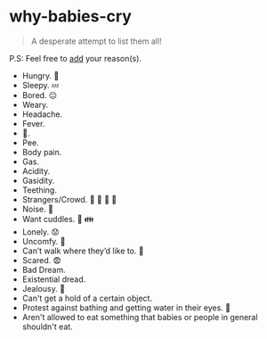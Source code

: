 # why-babies-cry
> A desperate attempt to list them all! 

P.S: Feel free to [add](https://github.com/hemanth/why-babies-cry/edit/master/README.md) your reason(s).

* Hungry. 🍼
* Sleepy. 💤
* Bored. 😐
* Weary.
* Headache.
* Fever.
* 💩.
* Pee.
* Body pain.
* Gas. 
* Acidity. 
* Gasidity.
* Teething.
* Strangers/Crowd. :boy: :girl: :older_woman: :older_man:  
* Noise. :mega: 
* Want cuddles. :open_hands: :family:
* Lonely. 😟
* Uncomfy. 💺
* Can’t walk where they’d like to. 🚷
* Scared. :fearful:
* Bad Dream.
* Existential dread.
* Jealousy. 😤
* Can't get a hold of a certain object.
* Protest against bathing and getting water in their eyes. 👀
* Aren't allowed to eat something that babies or people in general shouldn't eat.